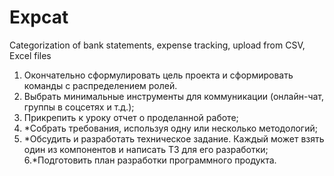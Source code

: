 # Expcat
Categorization of bank statements, expense tracking, upload from CSV, Excel files

1. Окончательно сформулировать цель проекта и сформировать команды с распределением ролей.
2. Выбрать минимальные инструменты для коммуникации (онлайн-чат, группы в соцсетях и т.д.);
3. Прикрепить к уроку отчет о проделанной работе;
4. *Собрать требования, используя одну или несколько методологий;
5. *Обсудить и разработать техническое задание. Каждый может взять один из компонентов и написать ТЗ для его разработки;
6.*Подготовить план разработки программного продукта.
